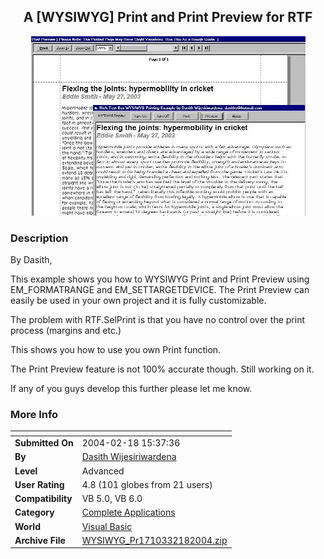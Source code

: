 ﻿<div align="center">

## A \[WYSIWYG\] Print and Print Preview for RTF

<img src="PIC2004217138157068.jpg">
</div>

### Description

By Dasith,

This example shows you how to WYSIWYG Print and Print Preview using EM_FORMATRANGE and EM_SETTARGETDEVICE. The Print Preview can easily be used in your own project and it is fully customizable.

The problem with RTF.SelPrint is that you have no control over the print process (margins and etc.)

This shows you how to use you own Print function.

The Print Preview feature is not 100% accurate though. Still working on it.

If any of you guys develop this further please let me know.
 
### More Info
 


<span>             |<span>
---                |---
**Submitted On**   |2004-02-18 15:37:36
**By**             |[Dasith Wijesiriwardena](https://github.com/Planet-Source-Code/PSCIndex/blob/master/ByAuthor/dasith-wijesiriwardena.md)
**Level**          |Advanced
**User Rating**    |4.8 (101 globes from 21 users)
**Compatibility**  |VB 5\.0, VB 6\.0
**Category**       |[Complete Applications](https://github.com/Planet-Source-Code/PSCIndex/blob/master/ByCategory/complete-applications__1-27.md)
**World**          |[Visual Basic](https://github.com/Planet-Source-Code/PSCIndex/blob/master/ByWorld/visual-basic.md)
**Archive File**   |[WYSIWYG\_Pr1710332182004\.zip](https://github.com/Planet-Source-Code/dasith-wijesiriwardena-a-wysiwyg-print-and-print-preview-for-rtf__1-51819/archive/master.zip)









